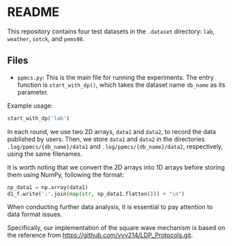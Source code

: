 # README 
This repository contains four test datasets in the `.dataset` directory: `lab`, `weather`, `sotck`, and `pems08`.
## Files 
- `ppmcs.py`: This is the main file for running the experiments. The entry function is `start_with_dp()`, which takes the dataset name `db_name` as its parameter.

Example usage: 
```python 
start_with_dp('lab')
```

In each round, we use two 2D arrays, `data1` and `data2`, to record the data published by users. Then, we store `data1` and `data2` in the directories `.log/ppmcs/{db_name}/data1` and `.log/ppmcs/{db_name}/data2`, respectively, using the same filenames.

It is worth noting that we convert the 2D arrays into 1D arrays before storing them using NumPy, following the format:

```python
np_data1 = np.array(data1)
d1_f.write(';'.join(map(str, np_data1.flatten())) + "\n")
```

When conducting further data analysis, it is essential to pay attention to data format issues.

Specifically, our implementation of the square wave mechanism is based on the reference from https://github.com/vvv214/LDP_Protocols.git.
